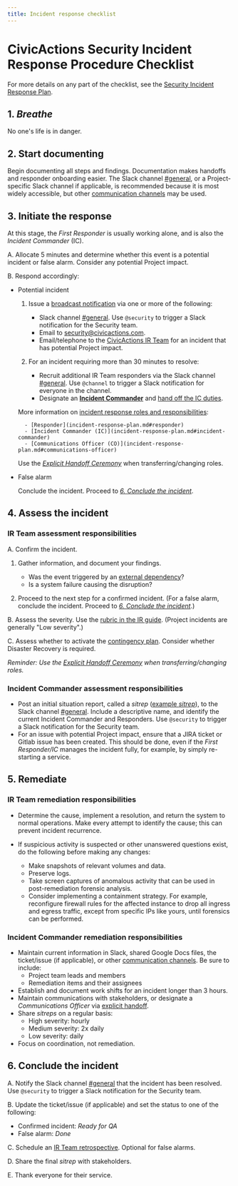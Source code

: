 ```yaml
---
title: Incident response checklist
---
```


# CivicActions Security Incident Response Procedure Checklist

For more details on any part of the checklist, see the [Security Incident Response Plan](incident-response-plan.md).

## 1. _Breathe_

No one's life is in danger.

## 2. Start documenting

Begin documenting all steps and findings. Documentation makes handoffs and responder onboarding easier. The Slack channel [#general](https://civicactions.slack.com/messages/general/), or a Project-specific Slack channel if applicable, is recommended because it is most widely accessible, but other [communication channels](incident-response-plan.md#communication-channels) may be used.

## 3. Initiate the response

At this stage, the _First Responder_ is usually working alone, and is also the _Incident Commander_ (IC).

A. Allocate 5 minutes and determine whether this event is a potential incident or false alarm. Consider any potential Project impact.

B. Respond accordingly:

-   Potential incident

    1.  Issue a [broadcast notification](incident-response-plan.md#communication-channels) via one or more of the following:

        -   Slack channel [#general](https://civicactions.slack.com/messages/general/). Use `@security` to trigger a Slack notification for the Security team.
        -   Email to [security@civicactions.com](mailto:security@civicactions.com).
        -   Email/telephone to the [CivicActions IR Team](https://drive.google.com/open?id=1P9TePYm2Gkly8EjxCzA2EmlTjUIBypE7-CbCZrRN1EA) for an incident that has potential Project impact.

    2.  For an incident requiring more than 30 minutes to resolve:

        -   Recruit additional IR Team responders via the Slack channel [#general](https://civicactions.slack.com/messages/general/). Use `@channel` to trigger a Slack notification for everyone in the channel.
        -   Designate an [**Incident Commander**](incident-response-plan.md#incident-commander) and [hand off the IC duties](incident-response-plan.md#explicit-handoff-ceremony).

    More information on [incident response roles and responsibilities](incident-response-plan.md#roles-and-responsibilities):

          - [Responder](incident-response-plan.md#responder)
          - [Incident Commander (IC)](incident-response-plan.md#incident-commander)
          - [Communications Officer (CO)](incident-response-plan.md#communications-officer)

    Use the [_Explicit Handoff Ceremony_](incident-response-plan.md#explicit-handoff-ceremony) when transferring/changing roles.

-   False alarm

    Conclude the incident. Proceed to [_6. Conclude the incident_](#6-conclude-the-incident).

## 4. Assess the incident

### IR Team assessment responsibilities

A. Confirm the incident.

1. Gather information, and document your findings.

    - Was the event triggered by an [external dependency](contingency-plan.md#external-dependencies)?
    - Is a system failure causing the disruption?

2. Proceed to the next step for a confirmed incident. (For a false alarm, conclude the incident. Proceed to [_6. Conclude the incident_](#6-conclude-the-incident).)

B. Assess the severity. Use the [rubric in the IR guide](incident-response-plan.md#incident-severities). (Project incidents are generally "Low severity".)

C. Assess whether to activate the [contingency plan](contingency-plan.md). Consider whether Disaster Recovery is required.

_Reminder: Use the [Explicit Handoff Ceremony](incident-response-plan.md#explicit-handoff-ceremony) when transferring/changing roles._

### Incident Commander assessment responsibilities

-   Post an initial situation report, called a _sitrep_ ([example _sitrep_](incident-response-plan.md#4-assess-the-incident)), to the Slack channel [#general](https://civicactions.slack.com/messages/general/). Include a descriptive name, and identify the current Incident Commander and Responders. Use `@security` to trigger a Slack notification for the Security team.
-   For an issue with potential Project impact, ensure that a JIRA ticket or Gitlab issue has been created. This should be done, even if the _First Responder/IC_ manages the incident fully, for example, by simply re-starting a service.

## 5. Remediate

### IR Team remediation responsibilities

-   Determine the cause, implement a resolution, and return the system to normal operations. Make every attempt to identify the cause; this can prevent incident recurrence.

-   If suspicious activity is suspected or other unanswered questions exist, do the following before making any changes:

    -   Make snapshots of relevant volumes and data.
    -   Preserve logs.
    -   Take screen captures of anomalous activity that can be used in post-remediation forensic analysis.
    -   Consider implementing a containment strategy. For example, reconfigure firewall rules for the affected instance to drop all ingress and egress traffic, except from specific IPs like yours, until forensics can be performed.

### Incident Commander remediation responsibilities

-   Maintain current information in Slack, shared Google Docs files, the ticket/issue (if applicable), or other [communication channels](incident-response-plan.md#communication-channels). Be sure to include:
    -   Project team leads and members
    -   Remediation items and their assignees
-   Establish and document work shifts for an incident longer than 3 hours.
-   Maintain communications with stakeholders, or designate a _Communications Officer_ via [explicit handoff](incident-response-plan.md#explicit-handoff-ceremony).
-   Share _sitreps_ on a regular basis:
    -   High severity: hourly
    -   Medium severity: 2x daily
    -   Low severity: daily
-   Focus on coordination, not remediation.

## 6. Conclude the incident

A. Notify the Slack channel [#general](https://civicactions.slack.com/messages/general/) that the incident has been resolved. Use `@security` to trigger a Slack notification for the Security team.

B. Update the ticket/issue (if applicable) and set the status to one of the following:

-   Confirmed incident: _Ready for QA_
-   False alarm: _Done_

C. Schedule an [IR Team retrospective](incident-response-plan.md#conducting-a-retrospective). Optional for false alarms.

D. Share the final _sitrep_ with stakeholders.

E. Thank everyone for their service.
